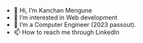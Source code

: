 - 👋 Hi, I’m Kanchan Mengune  
- 👀 I’m interested in Web development 
- 🌱 I’m a Computer Engineer (2023 passout).
- 📫 How to reach me through LinkedIn 

<!---
Kanchan3577/Kanchan3577 is a ✨ special ✨ repository because its `README.md` (this file) appears on your GitHub profile.
You can click the Preview link to take a look at your changes.
--->
